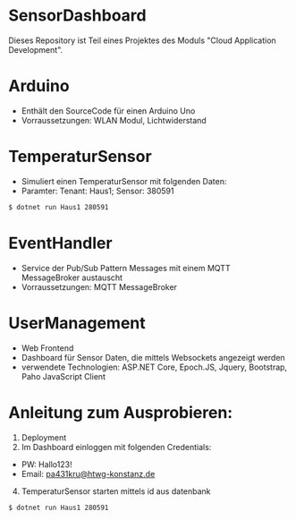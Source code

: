 # SensorDashboard

Dieses Repository ist Teil eines Projektes des Moduls "Cloud Application Development".



# Arduino

  - Enthält den SourceCode für einen Arduino Uno
  - Vorraussetzungen: WLAN Modul, Lichtwiderstand
# TemperaturSensor

  - Simuliert einen TemperaturSensor mit folgenden Daten:
  - Paramter: Tenant: Haus1; Sensor: 380591
```sh
$ dotnet run Haus1 280591
```
# EventHandler
  - Service der Pub/Sub Pattern Messages mit einem MQTT MessageBroker austauscht
  - Vorraussetzungen: MQTT MessageBroker
  
# UserManagement
  - Web Frontend
  - Dashboard für Sensor Daten, die mittels Websockets angezeigt werden
  - verwendete Technologien: ASP.NET Core, Epoch.JS, Jquery, Bootstrap, Paho JavaScript Client
  
# Anleitung zum Ausprobieren:
1. Deployment
2. Im Dashboard einloggen mit folgenden Credentials:
- PW: Hallo123!
- Email: pa431kru@htwg-konstanz.de
4. TemperaturSensor starten mittels id aus datenbank
 ```sh
$ dotnet run Haus1 280591
```
